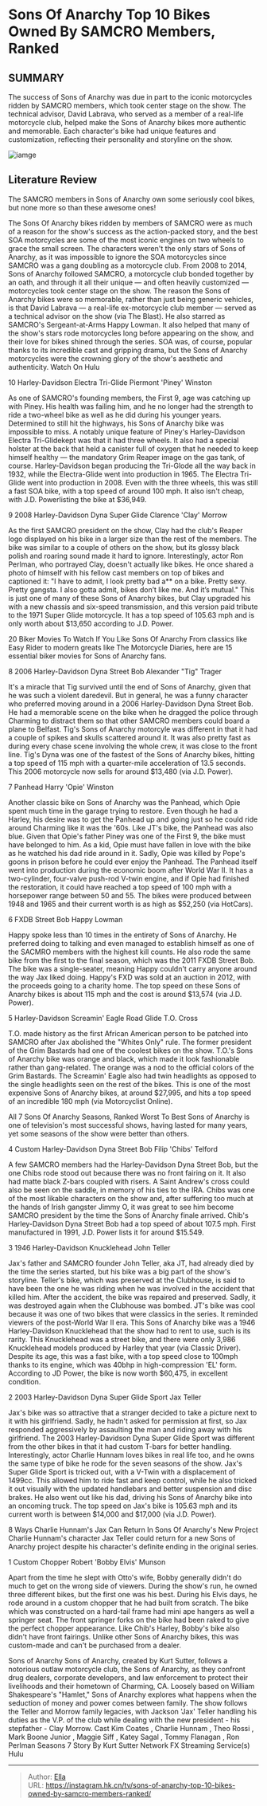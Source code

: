 # Sons Of Anarchy Top 10 Bikes Owned By SAMCRO Members, Ranked


## SUMMARY 


 The success of 
Sons of Anarchy
 was due in part to the iconic motorcycles ridden by SAMCRO members, which took center stage on the show. 
 The technical advisor, David Labrava, who served as a member of a real-life motorcycle club, helped make the 
Sons of Anarchy
 bikes more authentic and memorable. 
 Each character&#39;s bike had unique features and customization, reflecting their personality and storyline on the show. 

![iamge](https://static1.srcdn.com/wordpress/wp-content/uploads/2024/01/1-2.jpg)

## Literature Review
The SAMCRO members in Sons of Anarchy own some seriously cool bikes, but none more so than these awesome ones!




The Sons Of Anarchy bikes ridden by members of SAMCRO were as much of a reason for the show&#39;s success as the action-packed story, and the best SOA motorcycles are some of the most iconic engines on two wheels to grace the small screen. The characters weren&#39;t the only stars of Sons of Anarchy, as it was impossible to ignore the SOA motorcycles since SAMCRO was a gang doubling as a motorcycle club. From 2008 to 2014, Sons of Anarchy followed SAMCRO, a motorcycle club bonded together by an oath, and through it all their unique — and often heavily customized — motorcycles took center stage on the show.
The reason the Sons of Anarchy bikes were so memorable, rather than just being generic vehicles, is that David Labrava — a real-life ex-motorcycle club member — served as a technical advisor on the show (via The Blast). He also starred as SAMCRO&#39;s Sergeant-at-Arms Happy Lowman. It also helped that many of the show&#39;s stars rode motorcycles long before appearing on the show, and their love for bikes shined through the series. SOA was, of course, popular thanks to its incredible cast and gripping drama, but the Sons of Anarchy motorcycles were the crowning glory of the show&#39;s aesthetic and authenticity.
Watch On Hulu









 








 10  Harley-Davidson Electra Tri-Glide 
Piermont &#39;Piney&#39; Winston
        

As one of SAMCRO&#39;s founding members, the First 9, age was catching up with Piney. His health was failing him, and he no longer had the strength to ride a two-wheel bike as well as he did during his younger years. Determined to still hit the highways, his Sons of Anarchy bike was impossible to miss. A notably unique feature of Piney&#39;s Harley-Davidson Electra Tri-Glidekept was that it had three wheels. It also had a special holster at the back that held a canister full of oxygen that he needed to keep himself healthy — the mandatory Grim Reaper image on the gas tank, of course.
Harley-Davidson began producing the Tri-Glode all the way back in 1932, while the Electra-Glide went into production in 1965. The Electra Tri-Glide went into production in 2008. Even with the three wheels, this was still a fast SOA bike, with a top speed of around 100 mph. It also isn&#39;t cheap, with J.D. Powerlisting the bike at $36,949.





 9  2008 Harley-Davidson Dyna Super Glide 
Clarence &#39;Clay&#39; Morrow


 







As the first SAMCRO president on the show, Clay had the club&#39;s Reaper logo displayed on his bike in a larger size than the rest of the members. The bike was similar to a couple of others on the show, but its glossy black polish and roaring sound made it hard to ignore. Interestingly, actor Ron Perlman, who portrayed Clay, doesn&#39;t actually like bikes. He once shared a photo of himself with his fellow cast members on top of bikes and captioned it: &#34;I have to admit, I look pretty bad a** on a bike. Pretty sexy. Pretty gangsta. I also gotta admit, bikes don’t like me. And it’s mutual.&#34;
This is just one of many of these Sons of Anarchy bikes, but Clay upgraded his with a new chassis and six-speed transmission, and this version paid tribute to the 1971 Super Glide motorcycle. It has a top speed of 105.63 mph and is only worth about $13,650 according to J.D. Power.
            
 
 20 Biker Movies To Watch If You Like Sons Of Anarchy 
From classics like Easy Rider to modern greats like The Motorcycle Diaries, here are 15 essential biker movies for Sons of Anarchy fans.









 8  2006 Harley-Davidson Dyna Street Bob 
Alexander &#34;Tig&#34; Trager
        

It&#39;s a miracle that Tig survived until the end of Sons of Anarchy, given that he was such a violent daredevil. But in general, he was a funny character who preferred moving around in a 2006 Harley-Davidson Dyna Street Bob. He had a memorable scene on the bike when he dragged the police through Charming to distract them so that other SAMCRO members could board a plane to Belfast. Tig&#39;s Sons of Anarchy motorcyle was different in that it had a couple of spikes and skulls scattered around it. It was also pretty fast as during every chase scene involving the whole crew, it was close to the front line.
Tig&#39;s Dyna was one of the fastest of the Sons of Anarchy bikes, hitting a top speed of 115 mph with a quarter-mile acceleration of 13.5 seconds. This 2006 motorcycle now sells for around $13,480 (via J.D. Power).





 7  Panhead 
Harry &#39;Opie&#39; Winston
        

Another classic bike on Sons of Anarchy was the Panhead, which Opie spent much time in the garage trying to restore. Even though he had a Harley, his desire was to get the Panhead up and going just so he could ride around Charming like it was the &#39;60s. Like JT&#39;s bike, the Panhead was also blue. Given that Opie&#39;s father Piney was one of the First 9, the bike must have belonged to him. As a kid, Opie must have fallen in love with the bike as he watched his dad ride around in it. Sadly, Opie was killed by Pope&#39;s goons in prison before he could ever enjoy the Panhead.
The Panhead itself went into production during the economic boom after World War II. It has a two-cylinder, four-valve push-rod V-twin engine, and if Opie had finished the restoration, it could have reached a top speed of 100 mph with a horsepower range between 50 and 55. The bikes were produced between 1948 and 1965 and their current worth is as high as $52,250 (via HotCars).





 6  FXDB Street Bob 
Happy Lowman
        

Happy spoke less than 10 times in the entirety of Sons of Anarchy. He preferred doing to talking and even managed to establish himself as one of the SACMRO members with the highest kill counts. He also rode the same bike from the first to the final season, which was the 2011 FXDB Street Bob. The bike was a single-seater, meaning Happy couldn&#39;t carry anyone around the way Jax liked doing. Happy&#39;s FXD was sold at an auction in 2012, with the proceeds going to a charity home. The top speed on these Sons of Anarchy bikes is about 115 mph and the cost is around $13,574 (via J.D. Power).





 5  Harley-Davidson Screamin&#39; Eagle Road Glide 
T.O. Cross
        

T.O. made history as the first African American person to be patched into SAMCRO after Jax abolished the &#34;Whites Only&#34; rule. The former president of the Grim Bastards had one of the coolest bikes on the show. T.O.&#39;s Sons of Anarchy bike was orange and black, which made it look fashionable rather than gang-related. The orange was a nod to the official colors of the Grim Bastards. The Screamin&#39; Eagle also had twin headlights as opposed to the single headlights seen on the rest of the bikes. This is one of the most expensive Sons of Anarchy bikes, at around $27,995, and hits a top speed of an incredible 180 mph (via Motorcyclist Online).
            
 
 All 7 Sons Of Anarchy Seasons, Ranked Worst To Best 
Sons of Anarchy is one of television&#39;s most successful shows, having lasted for many years, yet some seasons of the show were better than others.









 4  Custom Harley-Davidson Dyna Street Bob 
Filip &#39;Chibs&#39; Telford


 







A few SAMCRO members had the Harley-Davidson Dyna Street Bob, but the one Chibs rode stood out because there was no front fairing on it. It also had matte black Z-bars coupled with risers. A Saint Andrew&#39;s cross could also be seen on the saddle, in memory of his ties to the IRA. Chibs was one of the most likable characters on the show and, after suffering too much at the hands of Irish gangster Jimmy O, it was great to see him become SAMCRO president by the time the Sons of Anarchy finale arrived. Chib&#39;s Harley-Davidson Dyna Street Bob had a top speed of about 107.5 mph. First manufactured in 1991, J.D. Power lists it for around $15.549.





 3  1946 Harley-Davidson Knucklehead 
John Teller
        

Jax&#39;s father and SAMCRO founder John Teller, aka JT, had already died by the time the series started, but his bike was a big part of the show&#39;s storyline. Teller&#39;s bike, which was preserved at the Clubhouse, is said to have been the one he was riding when he was involved in the accident that killed him. After the accident, the bike was repaired and preserved. Sadly, it was destroyed again when the Clubhouse was bombed. JT&#39;s bike was cool because it was one of two bikes that were classics in the series. It reminded viewers of the post-World War II era.
This Sons of Anarchy bike was a 1946 Harley-Davidson Knucklehead that the show had to rent to use, such is its rarity. This Knucklehead was a street bike, and there were only 3,986 Knucklehead models produced by Harley that year (via Classic Driver). Despite its age, this was a fast bike, with a top speed close to 100mph thanks to its engine, which was 40bhp in high-compression &#39;EL&#39; form. According to JD Power, the bike is now worth $60,475, in excellent condition.





 2  2003 Harley-Davidson Dyna Super Glide Sport 
Jax Teller
        

Jax&#39;s bike was so attractive that a stranger decided to take a picture next to it with his girlfriend. Sadly, he hadn&#39;t asked for permission at first, so Jax responded aggressively by assaulting the man and riding away with his girlfriend. The 2003 Harley-Davidson Dyna Super Glide Sport was different from the other bikes in that it had custom T-bars for better handling. Interestingly, actor Charlie Hunnam loves bikes in real life too, and he owns the same type of bike he rode for the seven seasons of the show.
Jax&#39;s Super Glide Sport is tricked out, with a V-Twin with a displacement of 1499cc. This allowed him to ride fast and keep control, while he also tricked it out visually with the updated handlebars and better suspension and disc brakes. He also went out like his dad, driving his Sons of Anarchy bike into an oncoming truck. The top speed on Jax&#39;s bike is 105.63 mph and its current worth is between $14,000 and $17,000 (via J.D. Power).
            
 
 8 Ways Charlie Hunnam&#39;s Jax Can Return In Sons Of Anarchy&#39;s New Project 
Charlie Hunnam&#39;s character Jax Teller could return for a new Sons of Anarchy project despite his character&#39;s definite ending in the original series. 









 1  Custom Chopper 
Robert &#39;Bobby Elvis&#39; Munson


 







Apart from the time he slept with Otto&#39;s wife, Bobby generally didn&#39;t do much to get on the wrong side of viewers. During the show&#39;s run, he owned three different bikes, but the first one was his best. During his Elvis days, he rode around in a custom chopper that he had built from scratch. The bike which was constructed on a hard-tail frame had mini ape hangers as well a springer seat. The front springer forks on the bike had been raked to give the perfect chopper appearance. Like Chib&#39;s Harley, Bobby&#39;s bike also didn&#39;t have front fairings. Unlike other Sons of Anarchy bikes, this was custom-made and can&#39;t be purchased from a dealer.
        


 Sons of Anarchy 
Sons of Anarchy, created by Kurt Sutter, follows a notorious outlaw motorcycle club, the Sons of Anarchy, as they confront drug dealers, corporate developers, and law enforcement to protect their livelihoods and their hometown of Charming, CA. Loosely based on William Shakespeare&#39;s &#34;Hamlet,&#34; Sons of Anarchy explores what happens when the seduction of money and power comes between family. The show follows the Teller and Morrow family legacies, with Jackson &#39;Jax&#39; Teller handling his duties as the V.P. of the club while dealing with the new president - his stepfather - Clay Morrow.
 Cast   Kim Coates , Charlie Hunnam , Theo Rossi , Mark Boone Junior , Maggie Siff , Katey Sagal , Tommy Flanagan , Ron Perlman    Seasons   7    Story By   Kurt Sutter    Network   FX    Streaming Service(s)   Hulu    





---

> Author: [Ella](https://instagram.hk.cn/)  
> URL: https://instagram.hk.cn/tv/sons-of-anarchy-top-10-bikes-owned-by-samcro-members-ranked/  

